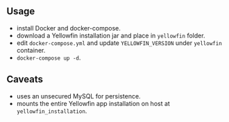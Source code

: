 ## Usage

- install Docker and docker-compose.
- download a Yellowfin installation jar and place in `yellowfin` folder.
- edit `docker-compose.yml` and update `YELLOWFIN_VERSION` under `yellowfin` container.
- `docker-compose up -d`.

## Caveats

- uses an unsecured MySQL for persistence.
- mounts the entire Yellowfin app installation on host at `yellowfin_installation`.
